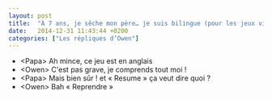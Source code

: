 ```yaml
---
layout: post
title:  "À 7 ans, je sêche mon père… je suis bilingue (pour les jeux vidéos)"
date:   2014-12-31 11:43:44 +0200
categories: ["Les répliques d’Owen"]
---
```


-   \<Papa\> Ah mince, ce jeu est en anglais
-   \<Owen\> C'est pas grave, je comprends tout moi !
-   \<Papa\> Mais bien sûr ! et « Resume » ça veut dire quoi ?
-   \<Owen\> Bah « Reprendre »
